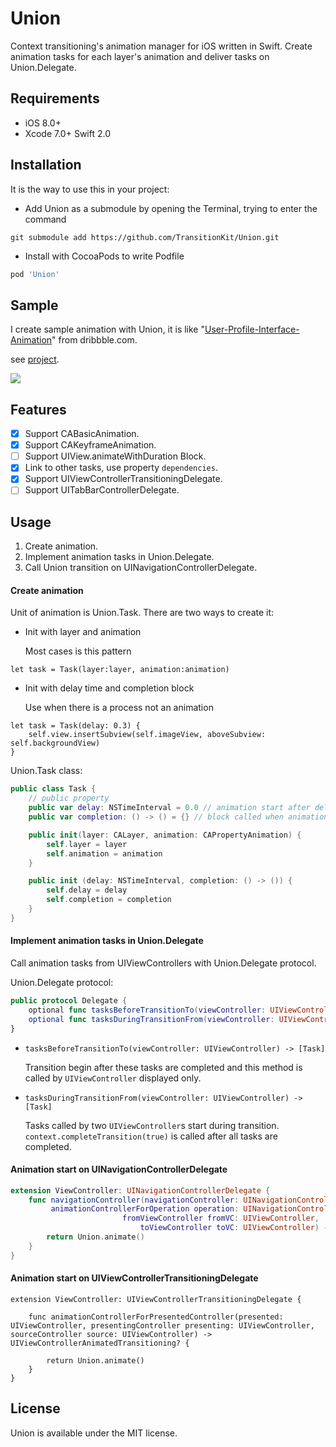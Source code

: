 Union
==========

Context transitioning's animation manager for iOS written in Swift.
Create animation tasks for each layer's animation and deliver tasks on Union.Delegate.

Requirements
----------

- iOS 8.0+
- Xcode 7.0+ Swift 2.0

Installation
----------

It is the way to use this in your project:

- Add Union as a submodule by opening the Terminal, trying to enter the command
```
git submodule add https://github.com/TransitionKit/Union.git
```

- Install with CocoaPods to write Podfile

```ruby
pod 'Union'
```

Sample
----------

I create sample animation with Union, it is like "[User-Profile-Interface-Animation](https://dribbble.com/shots/1744157-User-Profile-Interface-Animation)" from dribbble.com.

see [project](Example).


![ ](https://raw.github.com/TransitionKit/Union/master/Gif/sample.gif)

Features
----------

- [x] Support CABasicAnimation.
- [x] Support CAKeyframeAnimation.
- [ ] Support UIView.animateWithDuration Block.
- [x] Link to other tasks, use property `dependencies`.
- [x] Support UIViewControllerTransitioningDelegate.
- [ ] Support UITabBarControllerDelegate.

Usage
----------

1. Create animation.
2. Implement animation tasks in Union.Delegate.
3. Call Union transition on UINavigationControllerDelegate.


#### Create animation

Unit of animation is Union.Task. There are two ways to create it:

- Init with layer and animation

  Most cases is this pattern
```
let task = Task(layer:layer, animation:animation)
```

- Init with delay time and completion block

  Use when there is a process not an animation
```
let task = Task(delay: 0.3) {
    self.view.insertSubview(self.imageView, aboveSubview: self.backgroundView)
}
```


Union.Task class:

```swift
public class Task {
    // public property
    public var delay: NSTimeInterval = 0.0 // animation start after delay time
    public var completion: () -> () = {} // block called when animation is finished

    public init(layer: CALayer, animation: CAPropertyAnimation) {
        self.layer = layer
        self.animation = animation
    }

    public init (delay: NSTimeInterval, completion: () -> ()) {
        self.delay = delay
        self.completion = completion
    }
}
```

#### Implement animation tasks in Union.Delegate

Call animation tasks from UIViewControllers with Union.Delegate protocol.


Union.Delegate protocol:

```swift
public protocol Delegate {
    optional func tasksBeforeTransitionTo(viewController: UIViewController) -> [Task]
    optional func tasksDuringTransitionFrom(viewController: UIViewController) -> [Task]
}
```

- `tasksBeforeTransitionTo(viewController: UIViewController) -> [Task]`

  Transition begin after these tasks are completed and this method is called by `UIViewController` displayed only.

- `tasksDuringTransitionFrom(viewController: UIViewController) -> [Task]`

  Tasks called by two `UIViewController`s start during transition. `context.completeTransition(true)` is called after all tasks are completed.

#### Animation start on UINavigationControllerDelegate

```swift
extension ViewController: UINavigationControllerDelegate {
    func navigationController(navigationController: UINavigationController,
         animationControllerForOperation operation: UINavigationControllerOperation,
                         fromViewController fromVC: UIViewController,
                             toViewController toVC: UIViewController) -> UIViewControllerAnimatedTransitioning? {
        return Union.animate()
    }
}
```

#### Animation start on UIViewControllerTransitioningDelegate

```
extension ViewController: UIViewControllerTransitioningDelegate {

    func animationControllerForPresentedController(presented: UIViewController, presentingController presenting: UIViewController, sourceController source: UIViewController) -> UIViewControllerAnimatedTransitioning? {

        return Union.animate()
    }
}
```

License
----------

Union is available under the MIT license.
